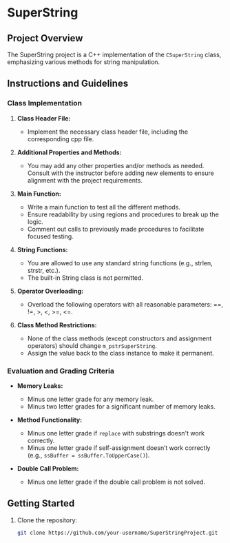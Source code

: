 # SuperString

## Project Overview

The SuperString project is a C++ implementation of the `CSuperString` class, emphasizing various methods for string manipulation. 

## Instructions and Guidelines

### Class Implementation

1. **Class Header File:**
   - Implement the necessary class header file, including the corresponding cpp file.

2. **Additional Properties and Methods:**
   - You may add any other properties and/or methods as needed. Consult with the instructor before adding new elements to ensure alignment with the project requirements.

3. **Main Function:**
   - Write a main function to test all the different methods.
   - Ensure readability by using regions and procedures to break up the logic.
   - Comment out calls to previously made procedures to facilitate focused testing.

4. **String Functions:**
   - You are allowed to use any standard string functions (e.g., strlen, strstr, etc.).
   - The built-in String class is not permitted.

5. **Operator Overloading:**
   - Overload the following operators with all reasonable parameters: ==, !=, >, <, >=, <=.

6. **Class Method Restrictions:**
   - None of the class methods (except constructors and assignment operators) should change `m_pstrSuperString`.
   - Assign the value back to the class instance to make it permanent.

### Evaluation and Grading Criteria

- **Memory Leaks:**
  - Minus one letter grade for any memory leak.
  - Minus two letter grades for a significant number of memory leaks.

- **Method Functionality:**
  - Minus one letter grade if `replace` with substrings doesn't work correctly.
  - Minus one letter grade if self-assignment doesn’t work correctly (e.g., `ssBuffer = ssBuffer.ToUpperCase()`).

- **Double Call Problem:**
  - Minus one letter grade if the double call problem is not solved.


## Getting Started

1. Clone the repository:
   ```bash
   git clone https://github.com/your-username/SuperStringProject.git
